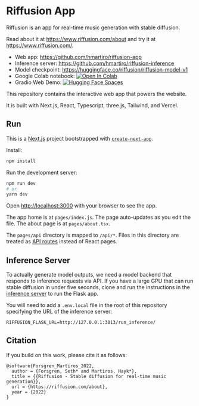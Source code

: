 # Riffusion App

Riffusion is an app for real-time music generation with stable diffusion.

Read about it at https://www.riffusion.com/about and try it at https://www.riffusion.com/.

* Web app: https://github.com/hmartiro/riffusion-app
* Inference server: https://github.com/hmartiro/riffusion-inference
* Model checkpoint: https://huggingface.co/riffusion/riffusion-model-v1
* Google Colab notebook: [![Open In Colab](https://colab.research.google.com/assets/colab-badge.svg)](https://colab.research.google.com/drive/1FhH3HlN8Ps_Pr9OR6Qcfbfz7utDvICl0?usp=sharing)
* Gradio Web Demo: [![Hugging Face Spaces](https://img.shields.io/badge/%F0%9F%A4%97%20Hugging%20Face-Spaces-blue)](https://huggingface.co/spaces/fffiloni/spectrogram-to-music)


This repository contains the interactive web app that powers the website.

It is built with Next.js, React, Typescript, three.js, Tailwind, and Vercel.

## Run

This is a [Next.js](https://nextjs.org/) project bootstrapped with [`create-next-app`](https://github.com/vercel/next.js/tree/canary/packages/create-next-app).

Install:

```bash
npm install
```

Run the development server:

```bash
npm run dev
# or
yarn dev
```

Open [http://localhost:3000](http://localhost:3000) with your browser to see the app.

The app home is at `pages/index.js`. The page auto-updates as you edit the file. The about page is at `pages/about.tsx`.

The `pages/api` directory is mapped to `/api/*`. Files in this directory are treated as [API routes](https://nextjs.org/docs/api-routes/introduction) instead of React pages.

## Inference Server

To actually generate model outputs, we need a model backend that responds to inference requests via API. If you have a large GPU that can run stable diffusion in under five seconds, clone and run the instructions in the [inference server](https://github.com/hmartiro/riffusion-inference) to run the Flask app.

You will need to add a `.env.local` file in the root of this repository specifying the URL of the inference server:

```
RIFFUSION_FLASK_URL=http://127.0.0.1:3013/run_inference/
```

## Citation

If you build on this work, please cite it as follows:

```
@software{Forsgren_Martiros_2022,
  author = {Forsgren, Seth* and Martiros, Hayk*},
  title = {{Riffusion - Stable diffusion for real-time music generation}},
  url = {https://riffusion.com/about},
  year = {2022}
}
```

